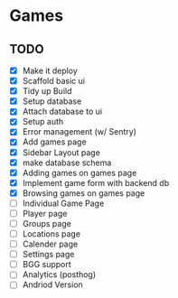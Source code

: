 # Games

## TODO

- [x] Make it deploy
- [x] Scaffold basic ui
- [x] Tidy up Build
- [x] Setup database
- [x] Attach database to ui
- [x] Setup auth
- [x] Error management (w/ Sentry)
- [x] Add games page
- [x] Sidebar Layout page
- [x] make database schema
- [x] Adding games on games page
- [x] Implement game form with backend db
- [x] Browsing games on games page
- [ ] Individual Game Page
- [ ] Player page
- [ ] Groups page
- [ ] Locations page
- [ ] Calender page
- [ ] Settings page
- [ ] BGG support
- [ ] Analytics (posthog)
- [ ] Andriod Version

